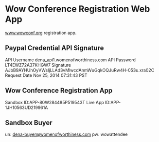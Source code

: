 Wow Conference Registration Web App
===================================

www.wowconf.org registration app.

Paypal Credential API Signature
-------------------------------
API Username	dena_api1.womenofworthiness.com
API Password	LT4EWZ72A37KHGW7
Signature	    AJbB9AYHUhOyVWsIjLLAd3vMlwcdAnmWuGqkOQJuRw4H-053u.xra02C
Request Date	Nov 25, 2014 07:31:43 PST

Wow Conference Registration App
-------------------------------
Sandbox ID:APP-80W284485P519543T
Live App ID:APP-1JH10563UD219961A

Sandbox Buyer
-------------
un: dena-buyer@womenofworthiness.com
pw: wowattendee
